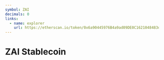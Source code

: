 ```yaml
---
symbol: ZAI
decimals: 0
links:
  - name: explorer
    url: https://etherscan.io/token/0x6a90445976B4a9ad09DE0C1621048483d2f5589F
---
```


# ZAI Stablecoin
